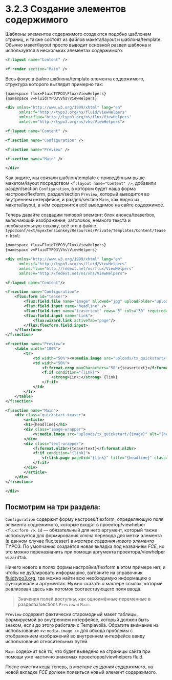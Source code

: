 3.2.3 Создание элементов содержимого
====================================

Шаблоны элементов содержимого создаются подобно шаблонам страниц, и также состоят из файлов макета/layout и шаблона/template. Обычно макет/layout просто выводит основной раздел шаблона и используется в нескольких элементах содержимого:

```xml
<f:layout name="Content" />

<f:render section="Main" />
```

Весь фокус в файле шаблона/template элемента содержимого, структура которого выглядит примерно так:

```xml
{namespace flux=FluidTYPO3\Flux\ViewHelpers}
{namespace v=FluidTYPO3\Vhs\ViewHelpers}

<div xmlns="http://www.w3.org/1999/xhtml" lang="en"
      xmlns:f="http://typo3.org/ns/fluid/ViewHelpers"
      xmlns:flux="http://typo3.org/ns/flux/ViewHelpers"
      xmlns:v="http://typo3.org/ns/vhs/ViewHelpers">

<f:layout name="Content" />

<f:section name="Configuration" />

<f:section name="Preview" />

<f:section name="Main" />

</div>
```

Как видите, мы связали шаблон/template с приведённым выше макетом/layout посредством ``<f:layout name="Content" />``, добавили
раздел/section ``Configuration``, в котором будет наша форма настроек/flexform, раздел/section ``Preview``, который выводится во внутреннем интерфейсе, и раздел/section ``Main``, как видно из макета/layout, в нём содержится всё выводимое на сайте содержимое.

Теперь давайте создадим типовой элемент: блок анонса/teaserbox, включающий изображение, заголовок, немного текста и необязательную ссылку, всё это в файле ``typo3conf/ext/myextensionkey/Resources/Private/Templates/Content/Teaser.html``:

```xml
{namespace flux=FluidTYPO3\Flux\ViewHelpers}
{namespace v=FluidTYPO3\Vhs\ViewHelpers}

<div xmlns="http://www.w3.org/1999/xhtml" lang="en"
      xmlns:f="http://typo3.org/ns/fluid/ViewHelpers"
      xmlns:flux="http://fedext.net/ns/flux/ViewHelpers"
      xmlns:v="http://fedext.net/ns/vhs/ViewHelpers">

<f:layout name="Content"/>

<f:section name="Configuration">
    <flux:form id="teaser">
        <flux:field.file name="image" allowed="jpg" uploadFolder="uploads/tx_quickstart" minItems="1" maxItems="1" size="1" />
        <flux:field.input name="headline" />
        <flux:field.text name="teasertext" rows="5" cols="30" required="TRUE" />
        <flux:field.input name="link">
            <flux:wizard.link activeTab="page"/>
        </flux:flexform.field.input>
    </flux:form>
</f:section>

<f:section name="Preview">
	<table width="100%">
	    <tr>
	        <td width="50%"><v:media.image src="uploads/tx_quickstart/{image}" alt="{headline}" width="100" /></td>
	        <td width="50%">
	            <f:format.crop maxCharacters="50">{teasertext}</f:format.crop>
	            <f:if condition="{link}">
	                <strong>Link:</strong> {link}
	            </f:if>
	        </td>
	    </tr>
	</table>
</f:section>

<f:section name="Main">
	<div class="quickstart-teaser">
	    <article>
	    <h1>{headline}</h1>
	    <div class="image-wrapper">
	        <v:media.image src="uploads/tx_quickstart/{image}" alt="{headline}" width="200" />
	    </div>
	    <div class="text-wrapper">
	        <f:format.nl2br>{teasertext}</f:format.nl2br>
	        <f:if condition="{link}">
	            <f:link.page pageUid="{link}" title="{headline}" class="readmore">read more</f:link.page>
	        </f:if>
	    </div>
	    </article>
	</div>
</f:section>

</div>
```

## Посмотрим на три раздела:

``Configuration`` содержит форму настроек/flexform, определяющую поля элемента содрежимого, которые входят в проектор/viewhelper ``<flux:form />``. ``id`` — обязательный для него аргумент, который также используется для формирования ключа перевода для метки элемента (в данном случае flux.teaser)
 в _мастере создания нового элемента_ TYPO3. По умолчанию создаётся новая вкладка под названием _FCE_, но это можно переназначить при помощи аргумента проектора/viewhelper  ``wizardTab``.

Ничего нового в полях формы настройки/flexform в этом примере нет, и чтобы не дублировать информацию, взгляните на справочник [fluidtypo3.org](http://fluidtypo3.org/viewhelpers/flux.html), где можно найти всю необходимую информацию о функционале и аргументах. Нужно сказать о мастере
ссылок, который реализован здесь как потомок соотвествующего поля ввода.

> Значения полей доступны, как одноимённые переменные в разделах/sections ``Preview`` и ``Main``.

``Preview`` содержит фактически старомодный макет таблицы, формируемой во внутреннем интерфейсе, который должен быть знаком,
если до этого работали с Templavoilà. Обратите внимание на использование ``<v:media.image />`` для обхода проблемы с
отображением изображений во внутреннем интерфейсе ввиду использования относительных путей.

``Main`` содержит всё то, что будет выведено на страницы сайта при помощи уже частично знакомых проекторов/viewhelpers fluid.

После очистки кеша теперь, в _мастере создания содержимого_, на новой вкладке _FCE_ должен появиться новый элемент содержимого.
